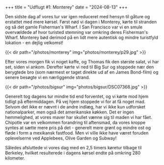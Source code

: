 +++
title = "Udflugt #1: Monterey"
date = "2024-08-13"
+++

Den sidste dag af vores tur var igen reduceret med hensyn til gåture og erstattet med mere kørsel. Først nød vi dagen i Monterey, kørte til stranden og så det gamle Fisherman's Wharf. I San Francisco var vi en smule overvældede af hvor turisted stemning var omkring deres Fisherman's Wharf. Monterey bød derimod på en lidt mere autentisk og mindre turistfyld lokation - en dejlig velkomst!

{{< dir path="/photos/monterey" img="photos/monterey/p29.jpg" >}}

Efter vores morgen fik vi noget kaffe, og Thomas fik den største salat, vi har set, siden vi ankom. Derefter kørte vi ned til Big Sur og stoppede nær den berygtede bro (som nærmest er taget direkte ud af en James Bond-film) og senere besøgte vi en nærliggende strand.

{{< dir path="/photos/bigsur" img="photos/bigsur/DSC07368.jpg" >}}

Generelt tog dagens tur mindre tid end forventet, og vi kørte mod hjem tidligt på eftermiddagen. På vej hjem stoppede vi for at få noget mad. Selvom det ikke er nævnt i de andre indlæg, har vi ikke kun udforsket nationalparker, men også det amerikanske køkken. Det er ingen hemmelighed, at vores maver har skullet vænne sig til maden vi har fået. Chipotle var en velkommen forandring til aftensmad, da vores kroppe syntes at sætte mere pris på det - generelt mere grønt og mindre ost og fløde i form a mexikansk fastfood. Men vi ville ikke have været foruden oplevelserne ved Applebees, Olive Garden og Subway!

Således afsluttede vi vores dag med en 2,5 timers køretur tilbage til Berkeley, hvilket resulterede i dagens kørsel endte på omkring 280 kilometer.
